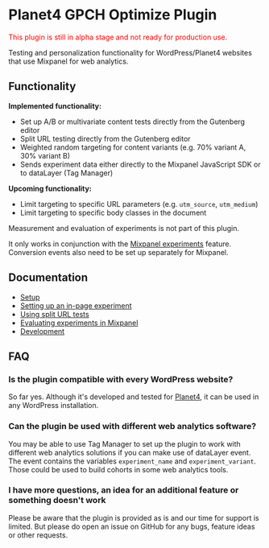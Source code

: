 # Planet4 GPCH Optimize Plugin

<span style="color:red;">This plugin is still in alpha stage and not ready for production use.</span>

Testing and personalization functionality for WordPress/Planet4 websites that use Mixpanel for web analytics.

## Functionality

**Implemented functionality:**

- Set up A/B or multivariate content tests directly from the Gutenberg editor
- Split URL testing directly from the Gutenberg editor
- Weighted random targeting for content variants (e.g. 70% variant A, 30% variant B)
- Sends experiment data either directly to the Mixpanel JavaScript SDK or to dataLayer (Tag Manager)

**Upcoming functionality:**

- Limit targeting to specific URL parameters (e.g. `utm_source`, `utm_medium`)
- Limit targeting to specific body classes in the document

Measurement and evaluation of experiments is not part of this plugin.


It only works in conjunction with the [Mixpanel experiments](https://docs.mixpanel.com/docs/reports/apps/experiments) feature. Conversion events also need to be set up separately for Mixpanel.

## Documentation

- [Setup](documentation/setup)
- [Setting up an in-page experiment](documentation/setting-up-an-experiment.md)
- [Using split URL tests](documentation/using-split-url-tests.md)
- [Evaluating experiments in Mixpanel](documentation/evaluating-experiments-in-mixpanel.md)
- [Development](documentation/development.md)

## FAQ

### Is the plugin compatible with every WordPress website?

So far yes. Although it's developed and tested for [Planet4](https://planet4.greenpeace.org/), it can be used in any WordPress installation.

### Can the plugin be used with different web analytics software?

You may be able to use Tag Manager to set up the plugin to work with different web analytics solutions if you can make use of dataLayer event. The event contains the variables `experiment_name` and `experiment_variant`. Those could be used to build cohorts in some web analytics tools.

### I have more questions, an idea for an additional feature or something doesn't work

Please be aware that the plugin is provided as is and our time for support is limited. But please do open an issue on GitHub for any bugs, feature ideas or other requests.

